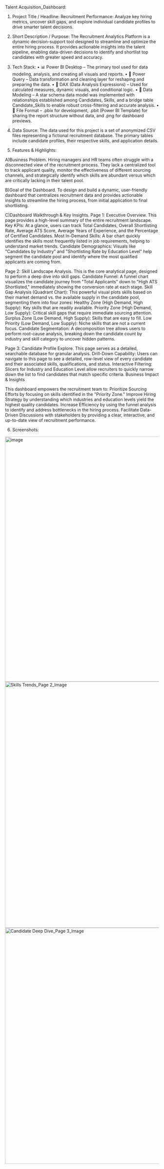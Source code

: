 Talent Acquisition_Dashboard:

1. Project Title / Headline:
Recruitment Performance: Analyze key hiring metrics, uncover skill gaps, and explore individual candidate profiles to drive smarter talent decisions.

2. Short Description / Purpose:
The Recruitment Analytics Platform is a dynamic decision-support tool designed to streamline and optimize the entire hiring process. It provides actionable insights into the talent pipeline, enabling data-driven decisions to identify and shortlist top candidates with greater speed and accuracy.

3. Tech Stack:
• 📊 Power BI Desktop – The primary tool used for data modeling, analysis, and creating all visuals and reports.
• 📂 Power Query – Data transformation and cleaning layer for reshaping and preparing the data.
• 🧠 DAX (Data Analysis Expressions) – Used for calculated measures, dynamic visuals, and conditional logic.
• 📝 Data Modeling – A star schema data model was implemented with relationships established among Candidates, Skills, and a bridge table Candidate_Skills to enable robust cross-filtering and accurate analysis.
• 📁 File Format – .pbix for development, .pbit (Power BI Template) for sharing the report structure without data, and .png for dashboard previews.

4. Data Source:
The data used for this project is a set of anonymized CSV files representing a fictional recruitment database. The primary tables include candidate profiles, their respective skills, and application details.

5. Features & Highlights:

A)Business Problem.
Hiring managers and HR teams often struggle with a disconnected view of the recruitment process. They lack a centralized tool to track applicant quality, monitor the effectiveness of different sourcing channels, and strategically identify which skills are abundant versus which are critically lacking in their talent pool.

B)Goal of the Dashboard.
To design and build a dynamic, user-friendly dashboard that centralizes recruitment data and provides actionable insights to streamline the hiring process, from initial application to final shortlisting.

C)Dashboard Walkthrough & Key Insights.
Page 1: Executive Overview.
This page provides a high-level summary of the entire recruitment landscape.
Key KPIs: At a glance, users can track Total Candidates, Overall Shortlisting Rate, Average ATS Score, Average Years of Experience, and the Percentage of Certified Candidates.
Most In-Demand Skills: A bar chart quickly identifies the skills most frequently listed in job requirements, helping to understand market trends.
Candidate Demographics: Visuals like "Candidates by Industry" and "Shortlisting Rate by Education Level" help segment the candidate pool and identify where the most qualified applicants are coming from.

Page 2: Skill Landscape Analysis.
This is the core analytical page, designed to perform a deep dive into skill gaps.
Candidate Funnel: A funnel chart visualizes the candidate journey from "Total Applicants" down to "High ATS Shortlisted," immediately showing the conversion rate at each stage.
Skill Gap Analysis (Quadrant Chart): This powerful visual plots skills based on their market demand vs. the available supply in the candidate pool, segmenting them into four zones:
Healthy Zone (High Demand, High Supply): Key skills that are readily available.
Priority Zone (High Demand, Low Supply): Critical skill gaps that require immediate sourcing attention.
Surplus Zone (Low Demand, High Supply): Skills that are easy to fill.
Low Priority (Low Demand, Low Supply): Niche skills that are not a current focus.
Candidate Segmentation: A decomposition tree allows users to perform root-cause analysis, breaking down the candidate count by industry and skill category to uncover hidden patterns.

Page 3: Candidate Profile Explore.
This page serves as a detailed, searchable database for granular analysis.
Drill-Down Capability: Users can navigate to this page to see a detailed, row-level view of every candidate and their associated skills, qualifications, and status.
Interactive Filtering: Slicers for Industry and Education Level allow recruiters to quickly narrow down the list to find candidates that match specific criteria.
Business Impact & Insights

This dashboard empowers the recruitment team to:
Prioritize Sourcing Efforts by focusing on skills identified in the "Priority Zone."
Improve Hiring Strategy by understanding which industries and education levels yield the highest quality candidates.
Increase Efficiency by using the funnel analysis to identify and address bottlenecks in the hiring process.
Facilitate Data-Driven Discussions with stakeholders by providing a clear, interactive, and up-to-date view of recruitment performance.

6. Screenshots:
<img width="1383" height="801" alt="image" src="https://github.com/user-attachments/assets/cacae544-0aab-439c-8408-d154d4199d42" />

<img width="1376" height="805" alt="Skills   Trends_Page 2_Image" src="https://github.com/user-attachments/assets/b2357244-7aff-429d-81b5-2619c77e9f07" />

<img width="1392" height="772" alt="Candidate Deep Dive_Page 3_Image" src="https://github.com/user-attachments/assets/9cad31db-5beb-40a2-b222-07f727ff6233" />


